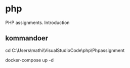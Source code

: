 # php
PHP assignments. Introduction


## kommandoer

cd C:\Users\mathi\VisualStudioCode\php\Phpassignment

docker-compose up -d

